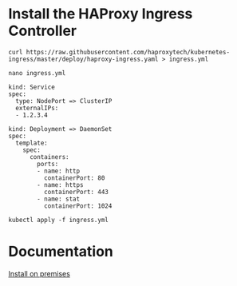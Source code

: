 # Install the HAProxy Ingress Controller
```
curl https://raw.githubusercontent.com/haproxytech/kubernetes-ingress/master/deploy/haproxy-ingress.yaml > ingress.yml
```
```
nano ingress.yml

kind: Service
spec:
  type: NodePort => ClusterIP
  externalIPs:
  - 1.2.3.4

kind: Deployment => DaemonSet
spec:
  template:
    spec:
      containers:
        ports:
        - name: http
          containerPort: 80
        - name: https
          containerPort: 443
        - name: stat
          containerPort: 1024
```
```
kubectl apply -f ingress.yml
```

# Documentation
[Install on premises](https://www.haproxy.com/documentation/kubernetes-ingress/community/installation/on-prem/)
